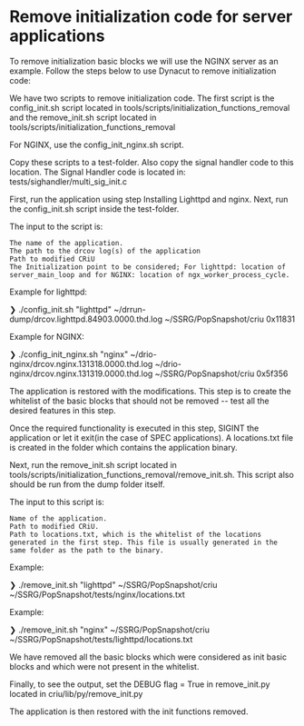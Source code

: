 # Remove initialization code for server applications
To remove initialization basic blocks we will use the NGINX server as an example. Follow the steps below to use Dynacut to remove initialization code:

We have two scripts to remove initialization code. The first script is the config_init.sh script located in tools/scripts/initialization_functions_removal and the remove_init.sh script located in tools/scripts/initialization_functions_removal

For NGINX, use the config_init_nginx.sh script.

Copy these scripts to a test-folder. Also copy the signal handler code to this location. The Signal Handler code is located in: tests/sighandler/multi_sig_init.c

First, run the application using step Installing Lighttpd and nginx. Next, run the config_init.sh script inside the test-folder.

The input to the script is:

    The name of the application.
    The path to the drcov log(s) of the application
    Path to modified CRiU
    The Initialization point to be considered; For lighttpd: location of server_main_loop and for NGINX: location of ngx_worker_process_cycle.

Example for lighttpd:

❯ ./config_init.sh "lighttpd" ~/drrun-dump/drcov.lighttpd.84903.0000.thd.log ~/SSRG/PopSnapshot/criu 0x11831

Example for NGINX:

❯ ./config_init_nginx.sh "nginx" ~/drio-nginx/drcov.nginx.131318.0000.thd.log ~/drio-nginx/drcov.nginx.131319.0000.thd.log ~/SSRG/PopSnapshot/criu 0x5f356

The application is restored with the modifications. This step is to create the whitelist of the basic blocks that should not be removed -- test all the desired features in this step.

Once the required functionality is executed in this step, SIGINT the application or let it exit(in the case of SPEC applications). A locations.txt file is created in the folder which contains the application binary.

Next, run the remove_init.sh script located in tools/scripts/initialization_functions_removal/remove_init.sh. This script also should be run from the dump folder itself.

The input to this script is:

    Name of the application.
    Path to modified CRiU.
    Path to locations.txt, which is the whitelist of the locations generated in the first step. This file is usually generated in the same folder as the path to the binary.

Example:

❯ ./remove_init.sh "lighttpd" ~/SSRG/PopSnapshot/criu ~/SSRG/PopSnapshot/tests/nginx/locations.txt

Example:

❯ ./remove_init.sh "nginx" ~/SSRG/PopSnapshot/criu ~/SSRG/PopSnapshot/tests/lighttpd/locations.txt

We have removed all the basic blocks which were considered as init basic blocks and which were not present in the whitelist.

Finally, to see the output, set the DEBUG flag = True in remove_init.py located in criu/lib/py/remove_init.py

The application is then restored with the init functions removed.
